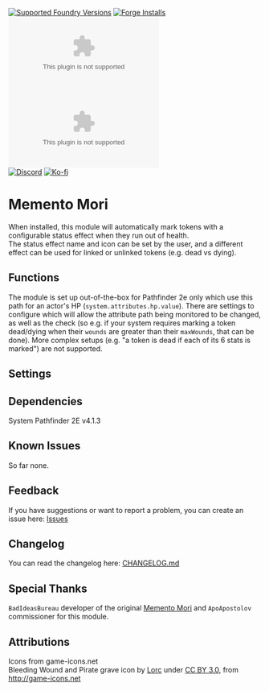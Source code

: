[![Supported Foundry Versions](https://img.shields.io/endpoint?url=https://foundryshields.com/version?url=../../releases/latest/download/module.json)](https://foundryvtt.com/packages/memento-mori-pf2e) [![Forge Installs](https://img.shields.io/badge/dynamic/json?label=Forge%20Installs&query=package.installs&suffix=%25&url=https%3A%2F%2Fforge-vtt.com%2Fapi%2Fbazaar%2Fpackage%2Fmemento-mori-pf2e&colorB=0374b5)](https://forge-vtt.com/bazaar#sort=updated&package=memento-mori-pf2e)  
[![Latest Downloads](https://img.shields.io/github/downloads/paulo-roger/memento-mori-pf2e/latest/module.zip?color=blue&label=latest%20downloads)](../../releases/latest) [![Total Downloads](https://img.shields.io/github/downloads/paulo-roger/memento-mori-pf2e/module.zip?color=blue&label=total%20downloads)](../../releases)  
[![Discord](https://dcbadge.vercel.app/api/shield/219289132235489280?style=flat)](https://discordapp.com/users/219289132235489280) [![Ko-fi](https://img.shields.io/badge/Ko--fi-winterwulf-0374b5?logo=kofi)](https://ko-fi.com/winterwulf)

# Memento Mori

When installed, this module will automatically mark tokens with a configurable status effect when they run out of health.  
The status effect name and icon can be set by the user, and a different effect can be used for linked or unlinked tokens (e.g. dead vs dying).

## Functions

The module is set up out-of-the-box for Pathfinder 2e only which use this path for an actor's HP (`system.attributes.hp.value`).  There are settings to configure which will allow the attribute path being monitored to be changed, as well as the check (so e.g. if your system requires marking a token dead/dying when their `wounds` are greater than their `maxWounds`, that can be done).  More complex setups (e.g. "a token is dead if each of its 6 stats is marked") are not supported.

## Settings

## Dependencies
System Pathfinder 2E v4.1.3

## Known Issues
So far none.

## Feedback
If you have suggestions or want to report a problem, you can create an issue here: [Issues](../../issues)

## Changelog
You can read the changelog here: [CHANGELOG.md](/CHANGELOG.md)

## Special Thanks
`BadIdeasBureau` developer of the original [Memento Mori](https://github.com/BadIdeasBureau/memento-mori) and `ApoApostolov` commissioner for this module.

## Attributions

Icons from game-icons.net  
Bleeding Wound and Pirate grave icon by [Lorc](https://lorcblog.blogspot.com/) under [CC BY 3.0](http://creativecommons.org/licenses/by/3.0/), from http://game-icons.net